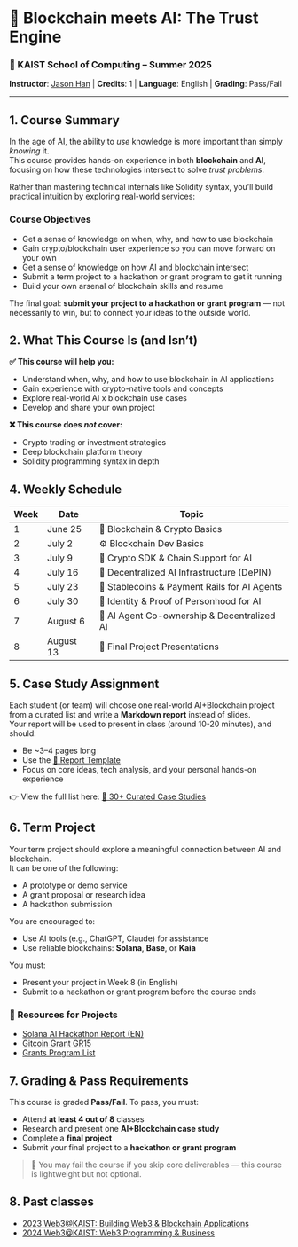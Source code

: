 # 🧠 Blockchain meets AI: The Trust Engine  
### 📅 KAIST School of Computing – Summer 2025  
**Instructor**: [Jason Han](https://www.linkedin.com/in/jaesunhan/) | **Credits**: 1 | **Language**: English | **Grading**: Pass/Fail  

---

## 1. Course Summary

In the age of AI, the ability to *use* knowledge is more important than simply *knowing* it.  
This course provides hands-on experience in both **blockchain** and **AI**, focusing on how these technologies intersect to solve *trust problems*.

Rather than mastering technical internals like Solidity syntax, you’ll build practical intuition by exploring real-world services:  

### Course Objectives
- Get a sense of knowledge on when, why, and how to use blockchain
- Gain crypto/blockchain user experience so you can move forward on your own
- Get a sense of knowledge on how AI and blockchain intersect
- Submit a term project to a hackathon or grant program to get it running
- Build your own arsenal of blockchain skills and resume
 

The final goal: **submit your project to a hackathon or grant program** — not necessarily to win, but to connect your ideas to the outside world.


## 2. What This Course Is (and Isn’t)

**✅ This course will help you:**
- Understand when, why, and how to use blockchain in AI applications
- Gain experience with crypto-native tools and concepts
- Explore real-world AI x blockchain use cases
- Develop and share your own project 

**❌ This course does *not* cover:**
- Crypto trading or investment strategies
- Deep blockchain platform theory
- Solidity programming syntax in depth


## 4. Weekly Schedule

| Week | Date | Topic |
|------|------|-------|
| 1 | June 25 | 🧱 Blockchain & Crypto Basics |
| 2 | July 2 | ⚙️ Blockchain Dev Basics |
| 3 | July 9 | 🔧 Crypto SDK & Chain Support for AI |
| 4 | July 16 | 🧠 Decentralized AI Infrastructure (DePIN) |
| 5 | July 23 | 💸 Stablecoins & Payment Rails for AI Agents |
| 6 | July 30 | 🛂 Identity & Proof of Personhood for AI |
| 7 | August 6 | 🤖 AI Agent Co-ownership & Decentralized AI |
| 8 | August 13 | 🎯 Final Project Presentations |


## 5. Case Study Assignment

Each student (or team) will choose one real-world AI+Blockchain project from a curated list and write a **Markdown report** instead of slides.  
Your report will be used to present in class (around 10-20 minutes), and should:

- Be ~3–4 pages long
- Use the [📄 Report Template](./reports/template.md)
- Focus on core ideas, tech analysis, and your personal hands-on experience

👉 View the full list here: [📂 30+ Curated Case Studies](./)


## 6. Term Project

Your term project should explore a meaningful connection between AI and blockchain.  
It can be one of the following:

- A prototype or demo service
- A grant proposal or research idea
- A hackathon submission

You are encouraged to:
- Use AI tools (e.g., ChatGPT, Claude) for assistance
- Use reliable blockchains: **Solana**, **Base**, or **Kaia**

You must:
- Present your project in Week 8 (in English)
- Submit to a hackathon or grant program before the course ends

### 📌 Resources for Projects
- [Solana AI Hackathon Report (EN)](https://4pillars.io/en/articles/solana-s-ai-surge-begins-hackathon-highlights)  
- [Gitcoin Grant GR15](https://archive.grants.gitcoin.co/rounds/15)  
- [Grants Program List](https://blockworks.co/grants/programs)


## 7. Grading & Pass Requirements

This course is graded **Pass/Fail**. To pass, you must:

- Attend **at least 4 out of 8** classes
- Research and present one **AI+Blockchain case study**
- Complete a **final project**
- Submit your final project to a **hackathon or grant program**

> 🚫 You may fail the course if you skip core deliverables — this course is lightweight but not optional.

## 8. Past classes
- [2023 Web3@KAIST: Building Web3 & Blockchain Applications](https://web3classdao.github.io/kaist2023/)
- [2024 Web3@KAIST: Web3 Programming & Business](https://docs.google.com/document/d/192_BMgmagLnRwhSBA_bfqzmmsmCi_vMB-wCvLZWfLFU/edit?usp=sharing)



